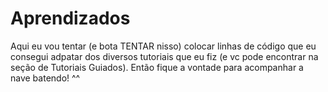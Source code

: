 # Aprendizados

Aqui eu vou tentar (e bota TENTAR nisso) colocar linhas de código que eu consegui adpatar dos diversos tutoriais que eu fiz (e vc pode encontrar na seção de Tutoriais
Guiados). Então fique a vontade para acompanhar a nave batendo! ^^
